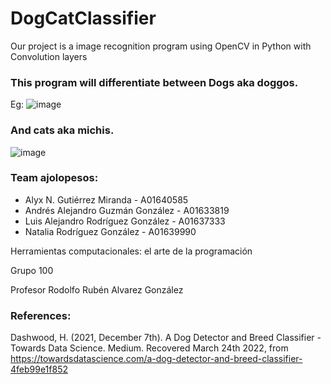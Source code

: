 # DogCatClassifier 

Our project is a image recognition program using OpenCV in Python with Convolution layers

### This program will differentiate between Dogs aka doggos.

Eg:
![image](https://user-images.githubusercontent.com/74560600/159771469-073f5178-fd59-4995-a6c7-3e726f0cef6e.png)


### And cats aka michis.


![image](https://user-images.githubusercontent.com/74560600/159770421-5bcadd8c-5321-4a65-867b-a943ba2ebefd.png)

### Team ajolopesos:
* Alyx N. Gutiérrez Miranda - A01640585
* Andrés Alejandro Guzmán González - A01633819 
* Luis Alejandro Rodríguez González - A01637333 
* Natalia Rodríguez González - A01639990 

Herramientas computacionales: el arte de la programación


Grupo 100 


Profesor Rodolfo Rubén Alvarez González


### References:
Dashwood, H. (2021, December 7th). A Dog Detector and Breed Classifier - Towards Data Science. Medium. 
Recovered March 24th 2022, from https://towardsdatascience.com/a-dog-detector-and-breed-classifier-4feb99e1f852


